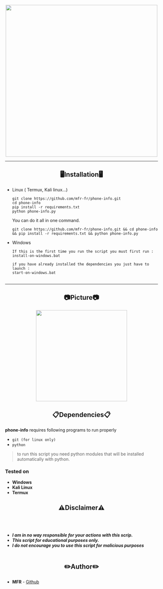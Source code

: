 

<p align="center">
<img src="https://media.discordapp.net/attachments/1006288165012766751/1036798166844059689/unknown.png", width="500", height="500">
</p>

-----
<h2><p align="center">🖥️Installation🖥️</p></h2>

- Linux ( Termux, Kali linux...) 
  ```
  git clone https://github.com/mfr-fr/phone-info.git
  cd phone-info
  pip install -r requirements.txt
  python phone-info.py
  ```
  You can do it all in one command.
  ```
  git clone https://github.com/mfr-fr/phone-info.git && cd phone-info && pip install -r requirements.txt && python phone-info.py
  ```

- Windows 
  ```
  If this is the first time you run the script you must first run :
  install-on-windows.bat
  
  if you have already installed the dependencies you just have to launch :
  start-on-windows.bat
  ```
##
-----

<h2><p align="center">📷Picture📷</p></h2>
<p align="center">
<img src="https://media.discordapp.net/attachments/1006288165012766751/1036795135628939327/unknown.png", width="300", height="300">
</p>

 <h2><p align="center">📋Dependencies📋</p></h2>

<b>phone-info</b> requires following programs to run properly 
- `git (for linux only)`
- `python`

> to run this script you need python modules that will be installed automatically with python.
</details>

  <summary><h3>Tested on</h3></summary>

- **Windows**
- **Kali Linux**
- **Termux**

<h2><p align="center">⚠️Disclaimer⚠️</p></h2>

<br><br>
* ***I am in no way responsible for your actions with this scrip.***
* ***This script for educational purposes only.***
* ***I do not encourage you to use this script for malicious purposes***
<br><br>

## <h2><p align="center">✏️Author✏️</p></h2>
* **MFR** - [Github](https://github.com/mfr-fr)

